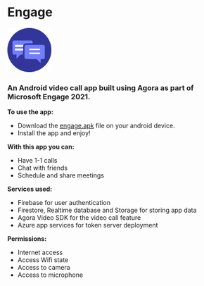 # Engage
<img src="./app/src/main/res/drawable/logo.png" width="100" height="100"/>
<h3>An Android video call app built using Agora as part of Microsoft Engage 2021.</h3>


<strong>To use the app:</strong>
  - Download the [engage.apk](./engage.apk) file on your android device.
  - Install the app and enjoy!


<strong>With this app you can:</strong>
  - Have 1-1 calls
  - Chat with friends
  - Schedule and share meetings


<strong>Services used:</strong>
  - Firebase for user authentication
  - Firestore, Realtime database and Storage for storing app data
  - Agora Video SDK for the video call feature
  - Azure app services for token server deployment
  
<strong>Permissions:</strong>
  - Internet access
  - Access Wifi state
  - Access to camera
  - Access to microphone
  
